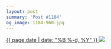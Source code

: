 ```yaml
---
layout: post
summary: 'Post #1184'
og_image: 1184-960.jpg
---
```


<p>
 <time>
  <a href="/1184">
   {{ page.date | date: "%B %-d, %Y" }}
  </a>
 </time>
 <a href="/1184">
  <img sizes="(min-width: 700px) 50vw, calc(100vw - 2rem)" src="{{ site.assets_url }}/1184-480.jpg" srcset="{{ site.assets_url }}/1184-240.jpg 240w, {{ site.assets_url }}/1184-480.jpg 480w, {{ site.assets_url }}/1184-720.jpg 720w, {{ site.assets_url }}/1184-960.jpg 960w"/>
 </a>
</p>
